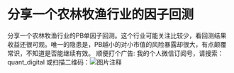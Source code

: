 # 分享一个农林牧渔行业的因子回测

分享一个农林牧渔行业的PB单因子回测。这个行业可能关注比较少，看回测结果收益还很可观。唯一的隐患是，PB越小的对小市值的风险暴露却很大，有点颠覆常识，不知道是否能继续有效。
顺便打个广告:
我的个人微信订阅号，请搜索：quant_digital
或扫描二维码：![![图片注释](http://storage-uqer.datayes.com/5593ee2bf9f06cb55f4f18a9/f374d6ba-28c2-11e7-9a94-0242ac140004)](http://storage-uqer.datayes.com/5593ee2bf9f06cb55f4f18a9/f374d6ba-28c2-11e7-9a94-0242ac140004)
